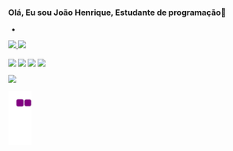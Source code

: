 ### Olá, Eu sou João Henrique, Estudante de programação👋

-
<div>
 <a href="https://github.com/Joao-Henriqueb">
 <img height="180em" src=https://github-readme-stats.vercel.app/api?username=Joao-Henriqueb&theme=vision-friendly-dark&show_icons=true) style="max-width:100%;"/>
 <img height="180em" src=https://github-readme-stats.vercel.app/api/top-langs/?username=Joao-Henriqueb&theme=vision-friendly-dark&show_icons=true) style="max-width:"100%;"/>
 </a>
 </div>
  <br>
 <div>
 <img align="center" heigth="30" width="40" src="https://cdn.jsdelivr.net/gh/devicons/devicon/icons/html5/html5-original.svg" />
 <img align="center" heigth="30" width="40" src="https://cdn.jsdelivr.net/gh/devicons/devicon/icons/css3/css3-original.svg" />
  <img align="center" heigth="30" width="40" src="https://cdn.jsdelivr.net/gh/devicons/devicon/icons/javascript/javascript-original.svg" />
 <img align="center" heigth="30" width="40" src="https://cdn.jsdelivr.net/gh/devicons/devicon/icons/python/python-original.svg"/>
 </div>  
 <br>
 <div>
 <a href="https://www.linkedin.com/in/jo%C3%A3o-henriqueeb/" target="_blank"><img src="https://img.shields.io/badge/LinkedIn-0077B5?style=for-thebadge&logo=linkedin&logoColor=white"target="_blank"></a>
</div>


![snake gif](https://github.com/Joao-Henriqueb/Joao-Henriqueb/blob/output/github-contribution-grid-snake.gif)
